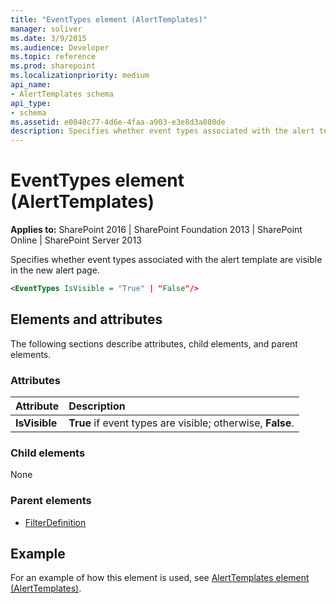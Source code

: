 ```yaml
---
title: "EventTypes element (AlertTemplates)"
manager: soliver
ms.date: 3/9/2015
ms.audience: Developer
ms.topic: reference
ms.prod: sharepoint
ms.localizationpriority: medium
api_name:
- AlertTemplates schema
api_type:
- schema
ms.assetid: e0048c77-4d6e-4faa-a903-e3e8d3a080de
description: Specifies whether event types associated with the alert template are visible in the new alert page.
---
```


# EventTypes element (AlertTemplates)

**Applies to:** SharePoint 2016 | SharePoint Foundation 2013 | SharePoint Online | SharePoint Server 2013
  
Specifies whether event types associated with the alert template are visible in the new alert page.
  
```XML
<EventTypes IsVisible = "True" | "False"/>
```

## Elements and attributes

The following sections describe attributes, child elements, and parent elements.

### Attributes

|**Attribute**|**Description**|
|:-----|:-----|
|**IsVisible** <br/> |**True** if event types are visible; otherwise, **False**.  <br/> |
   
### Child elements

None
  
### Parent elements

- [FilterDefinition](filterdefinition-element-alerttemplates.md)
   
## Example

For an example of how this element is used, see [AlertTemplates element (AlertTemplates)](alerttemplates-element-alerttemplates.md).
  

